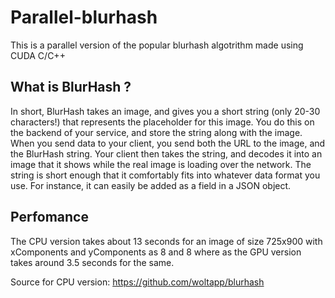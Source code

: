 # Parallel-blurhash
This is a parallel version of the popular blurhash algotrithm made using CUDA C/C++

## What is BlurHash ?
In short, BlurHash takes an image, and gives you a short string (only 20-30 characters!) that represents the placeholder for this image. You do this on the backend of your service, and store the string along with the image. When you send data to your client, you send both the URL to the image, and the BlurHash string. Your client then takes the string, and decodes it into an image that it shows while the real image is loading over the network. The string is short enough that it comfortably fits into whatever data format you use. For instance, it can easily be added as a field in a JSON object. 

## Perfomance
The CPU version takes about 13 seconds for an image of size 725x900 with xComponents and yComponents as 8 and 8 where as the GPU version takes around 3.5 seconds for the same.

Source for CPU version: https://github.com/woltapp/blurhash
